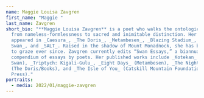 ```yaml
---
name: Maggie Louisa Zavgren
first_name: "Maggie "
last_name: Zavgren
short_bio: "**Maggie Louisa Zavgren** is a poet who walks the ontological plain
  from nameless-formlessness to sacred and inimitable distinction. Her work has
  appeared in _Caesura_, _The Doris_, _Metambesen_, _Blazing Stadium_, _The
  Swan_, and _SALT_. Raised in the shadow of Mount Monadnock, she has been out
  to graze ever since. Zavgren currently edits “Swan Essays,” a biannual
  compendium of essays by poets. Her published works include _Kotekan_ (The
  Swan), _Triptych: Kigali-Gulu_, _Eight Days_ (Metambesen), _The Night Orchard_
  (The Doris/Books), and _The Isle of You_ (Catskill Mountain Foundation
  Press)."
portraits:
  - media: 2022/01/maggie-zavgren
---
```

